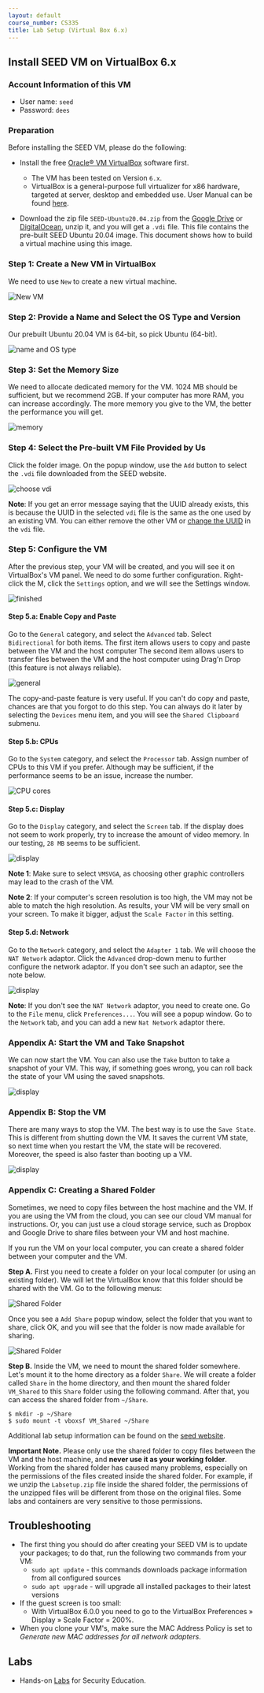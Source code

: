 ```yaml
---
layout: default
course_number: CS335
title: Lab Setup (Virtual Box 6.x)
---
```


Install SEED VM on VirtualBox 6.x
-----------------------------------

### Account Information of this VM

- User name: ```seed```
- Password: ```dees```

### Preparation

Before installing the SEED VM, please do the following:

- Install the free [Oracle® VM VirtualBox](https://www.virtualbox.org/) software first.
  - The VM has been tested on Version `6.x`.
  - VirtualBox is a general-purpose full virtualizer for x86 hardware, targeted at server, desktop and embedded use. User Manual can be found [here](https://www.virtualbox.org/manual/).

- Download the zip file `SEED-Ubuntu20.04.zip` from the
[Google Drive](https://drive.google.com/file/d/138fqx0F8bThLm9ka8cnuxmrD6irtz_4m/view?usp=sharing) or [DigitalOcean](https://seed.nyc3.cdn.digitaloceanspaces.com/SEED-Ubuntu20.04.zip), unzip it,
and you will get a `.vdi` file. This file contains the pre-built SEED
Ubuntu 20.04 image. This document shows how to build a virtual machine
using this image.


### Step 1: Create a New VM in VirtualBox

We need to use `New` to create a new virtual machine.

![New VM](images/vm-new.png)

### Step 2: Provide a Name and Select the OS Type and Version

Our prebuilt Ubuntu 20.04 VM is 64-bit, so pick Ubuntu (64-bit).

![name and OS type](images/vm-name-type.png)


### Step 3: Set the Memory Size

We need to allocate dedicated memory for the VM.
1024 MB should be sufficient, but we recommend 2GB. If your computer has more
RAM, you can increase accordingly. The more memory you give to the VM,
the better the performance you will get.

![memory](images/vm-memory.png)

### Step 4: Select the Pre-built VM File Provided by Us

Click the folder image. On the popup window, use
the `Add` button to select the `.vdi` file downloaded
from the SEED website.

![choose vdi](images/vm-hard-disk.png)

**Note**: If you get an error message saying that the UUID already exists,
this is because the UUID in the selected `vdi` file is the same as the
one used by an existing VM. You can either remove the other VM or
[change the UUID](https://tecadmin.net/change-the-uuid-of-virtual-disk/)
in the `vdi` file.

### Step 5: Configure the VM

After the previous step, your VM will be created, and you will
see it on VirtualBox's VM panel. We need to do some further
configuration. Right-click the M, click
the `Settings` option, and we will see the Settings window.

![finished](images/vm-setting.png)


#### Step 5.a: Enable Copy and Paste

Go to the `General` category, and select the `Advanced` tab.
Select `Bidirectional` for both items. The first item allows users to copy
and paste between the VM and the host computer
The second item allows users
to transfer files between the VM and the host computer using Drag'n Drop (this
feature is not always reliable).

![general](images/vm-setting-general.png)

The copy-and-paste feature is very useful. If you can't do copy and paste,
chances are that you forgot to do this step. You can always do it later
by selecting the `Devices` menu item, and you will see the
`Shared Clipboard` submenu.


#### Step 5.b: CPUs

Go to the `System` category, and select the `Processor` tab.
Assign number of CPUs to this VM if you prefer. Although may be sufficient,
if the performance seems to be an issue, increase the number.

![CPU cores](images/vm-setting-system.png)

#### Step 5.c: Display

Go to the `Display` category, and select the `Screen` tab. If the
display does not seem to work properly, try to increase the amount of video memory.
In our testing, `28 MB` seems to be sufficient.

![display](images/vm-setting-display.png)

**Note 1**: Make sure to select `VMSVGA`, as choosing other graphic controllers
may lead to the crash of the VM.

**Note 2**: If your computer's screen resolution is too high, the VM may not be able
to match the high resolution. As results, your VM will be very small on your screen.
To make it bigger, adjust the `Scale Factor` in this setting.

#### Step 5.d: Network

Go to the `Network` category, and select the `Adapter 1` tab. We will
choose the `NAT Network` adaptor. Click the `Advanced` drop-down menu to
further configure the network adaptor. If you don't see such an adaptor,
see the note below.

![display](images/vm-setting-network.png)


**Note**: If you don't see the `NAT Network` adaptor, you need to create one.
Go to the `File` menu, click `Preferences...`. You will see a popup window.
Go to the `Network` tab, and you can add a new `Nat Network` adaptor there.

### Appendix A: Start the VM and Take Snapshot

We can now start the VM. You can also use the `Take` button to take a snapshot
of your VM. This way, if something goes wrong, you can roll back the state of
your VM using the saved snapshots.

![display](images/vm-start.png)

### Appendix B: Stop the VM

There are many ways to stop the VM. The best way is to use the `Save State`. This
is different from shutting down the VM. It saves the current VM state, so next time
when you restart the VM, the state will be recovered. Moreover, the speed is also
faster than booting up a VM.

![display](images/vm-stop.png)

### Appendix C: Creating a Shared Folder

Sometimes, we need to copy files between the host machine and the VM.
If you are using the VM from the cloud, you can see our cloud VM manual
for instructions. Or, you can just use a cloud storage service, such as
Dropbox and Google Drive to share files between your VM and host machine.

If you run the VM on your local computer, you can create a shared folder
between your computer and the VM.

**Step A.** First you need to create a folder on your local computer (or using
an existing folder). We will let the VirtualBox know that this folder
should be shared with the VM. Go to the following menus:

![Shared Folder](images/vm-shared-folder.png)

Once you see a `Add Share` popup window, select the folder that
you want to share, click OK, and you will see that the folder is now
made available for sharing.

![Shared Folder](images/vm-shared-folder-2.png)

**Step B.** Inside the VM, we need to mount the shared folder somewhere.
Let's mount it to the home directory as a folder `Share`.
We will create a folder called `Share` in the home directory, and then
mount the shared folder `VM_Shared` to this `Share` folder using
the following command. After that, you can access the shared folder
from `~/Share`.

```
$ mkdir -p ~/Share
$ sudo mount -t vboxsf VM_Shared ~/Share
```

Additional lab setup information can be found on the [seed website](https://seedsecuritylabs.org/labsetup.html).

**Important Note.** Please only use the shared folder to copy files
between the VM and the host machine, and **never use it
as your working folder**. Working from the shared folder has
caused many problems, especially on the permissions of the files
created inside the shared folder. For example, if we unzip
the `Labsetup.zip` file inside the shared folder, the permissions
of the unzipped files will be different from those on
the original files. Some labs and containers are very
sensitive to those permissions.


Troubleshooting
-----------------------------------
- The first thing you should do after creating your SEED VM is to update your packages; to do that, run the following two commands from your VM:
  - ```sudo apt update``` - this commands downloads package information from all configured sources
  - ```sudo apt upgrade``` - will upgrade all installed packages to their latest versions
- If the guest screen is too small:
  - With VirtualBox 6.0.0 you need to go to the VirtualBox Preferences » Display » Scale Factor = 200%.
- When you clone your VM's, make sure the MAC Address Policy is set to _Generate new MAC addresses for all network adapters_.
  

Labs
-----------------------------------
- Hands-on [Labs](https://seedsecuritylabs.org/Labs_20.04/) for Security Education.
